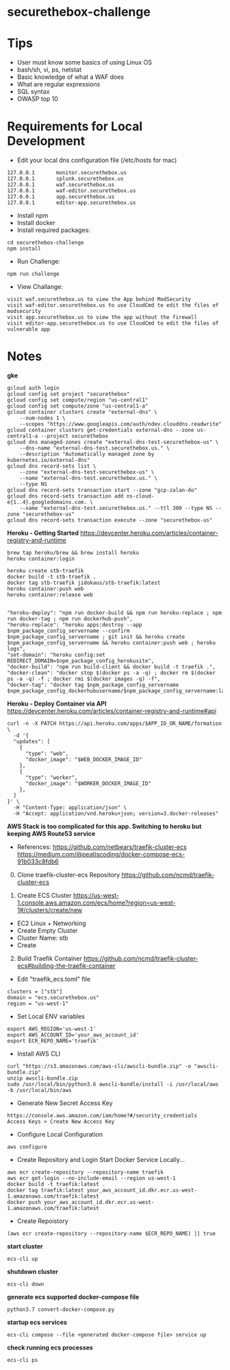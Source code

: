 # securethebox-challenge

# Tips
- User must know some basics of using Linux OS
- bash/sh, vi, ps, netstat
- Basic knowledge of what a WAF does
- What are regular expressions
- SQL syntax
- OWASP top 10

# Requirements for Local Development
- Edit your local dns configuration file (/etc/hosts for mac)
```
127.0.0.1       monitor.securethebox.us
127.0.0.1       splunk.securethebox.us
127.0.0.1       waf.securethebox.us
127.0.0.1       waf-editor.securethebox.us
127.0.0.1       app.securethebox.us
127.0.0.1       editor-app.securethebox.us
```
- Install npm
- Install docker
- Install required packages:
```
cd securethebox-challenge
npm install
```
- Run Challenge:
```
npm run challenge
```
- View Challange:
```
visit waf.securethebox.us to view the App behind ModSecurity
visit waf-editor.securethebox.us to use CloudCmd to edit the files of modsecurity
visit app.securethebox.us to view the app without the firewall
visit editor-app.securethebox.us to use CloudCmd to edit the files of vulnerable app
```

# Notes
**gke**
```
gcloud auth login
gcloud config set project "securethebox"
gcloud config set compute/region "us-central1"
gcloud config set compute/zone "us-central1-a"
gcloud container clusters create "external-dns" \
    --num-nodes 1 \
    --scopes "https://www.googleapis.com/auth/ndev.clouddns.readwrite"
gcloud container clusters get-credentials external-dns --zone us-central1-a --project securethebox
gcloud dns managed-zones create "external-dns-test-securethebox-us" \
    --dns-name "external-dns-test.securethebox.us." \
    --description "Automatically managed zone by kubernetes.io/external-dns"
gcloud dns record-sets list \
    --zone "external-dns-test-securethebox-us" \
    --name "external-dns-test.securethebox.us." \
    --type NS
gcloud dns record-sets transaction start --zone "gcp-zalan-do"
gcloud dns record-sets transaction add ns-cloud-e{1..4}.googledomains.com. \
    --name "external-dns-test.securethebox.us." --ttl 300 --type NS --zone "securethebox-us"
gcloud dns record-sets transaction execute --zone "securethebox-us"
```

**Heroku - Getting Started**
<https://devcenter.heroku.com/articles/container-registry-and-runtime>
```
brew tap heroku/brew && brew install heroku
heroku container:login

heroku create stb-traefik
docker build -t stb-traefik .
docker tag stb-traefik jidokaus/stb-traefik:latest
heroku container:push web
heroku container:release web


"heroku-deploy": "npm run docker-build && npm run heroku-replace ; npm run docker-tag ; npm run dockerhub-push",
"heroku-replace": "heroku apps:destroy --app $npm_package_config_servername --confirm $npm_package_config_servername ; git init && heroku create $npm_package_config_servername && heroku container:push web ; heroku logs",
"set-domain": "heroku config:set REDIRECT_DOMAIN=$npm_package_config_herokusite",
"docker-build": "npm run build-client && docker build -t traefik .",
"docker-clean": "docker stop $(docker ps -a -q) ; docker rm $(docker ps -a -q) -f ; docker rmi $(docker images -q) -f",
"docker-tag": "docker tag $npm_package_config_servername $npm_package_config_dockerhubusername/$npm_package_config_servername:latest",
```

**Heroku - Deploy Container via API**
<https://devcenter.heroku.com/articles/container-registry-and-runtime#api>
```
curl -n -X PATCH https://api.heroku.com/apps/$APP_ID_OR_NAME/formation \
  -d '{
  "updates": [
    {
      "type": "web",
      "docker_image": "$WEB_DOCKER_IMAGE_ID"
    },
    {
      "type": "worker",
      "docker_image": "$WORKER_DOCKER_IMAGE_ID"
    },
  ]
}' \
  -H "Content-Type: application/json" \
  -H "Accept: application/vnd.heroku+json; version=3.docker-releases"
```

**AWS Stack is too complicated for this app. Switching to heroku but keeping AWS Route53 service**
- References:
<https://github.com/netbears/traefik-cluster-ecs>
<https://medium.com/@peatiscoding/docker-compose-ecs-91b033c8fdb6>

0. Clone traefik-cluster-ecs Repository
<https://github.com/ncmd/traefik-cluster-ecs>

1. Create ECS Cluster
<https://us-west-1.console.aws.amazon.com/ecs/home?region=us-west-1#/clusters/create/new>
- EC2 Linux + Networking
- Create Empty Cluster
- Cluster Name: stb
- Create

2. Build Traefik Container
<https://github.com/ncmd/traefik-cluster-ecs#building-the-traefik-container>
- Edit "traefik_ecs.toml" file
```
clusters = ["stb"]
domain = "ecs.securethebox.us"
region = "us-west-1"
```
- Set Local ENV variables
```
export AWS_REGION='us-west-1'
export AWS_ACCOUNT_ID='your_aws_account_id'
export ECR_REPO_NAME='traefik'
```
- Install AWS CLI
```
curl "https://s3.amazonaws.com/aws-cli/awscli-bundle.zip" -o "awscli-bundle.zip"
unzip awscli-bundle.zip
sudo /usr/local/bin/python3.6 awscli-bundle/install -i /usr/local/aws -b /usr/local/bin/aws
```
- Generate New Secret Access Key
```
https://console.aws.amazon.com/iam/home?#/security_credentials
Access Keys > Create New Access Key
```
- Configure Local Configuration
```
aws configure
```
- Create Repository and Login
Start Docker Service Locally...
```
aws ecr create-repository --repository-name traefik
aws ecr get-login --no-include-email --region us-west-1
docker build -t traefik:latest .
docker tag traefik:latest your_aws_account_id.dkr.ecr.us-west-1.amazonaws.com/traefik:latest
docker push your_aws_account_id.dkr.ecr.us-west-1.amazonaws.com/traefik:latest
```
- Create Repoistory
```
(aws ecr create-repository --repository-name $ECR_REPO_NAME) || true
```

**start cluster**
```
ecs-cli up
```
**shutdown cluster**
```
ecs-cli down
```
**generate ecs supported docker-compose file**
```
python3.7 convert-docker-compose.py
```
**startup ecs services**
```
ecs-cli compose --file <generated docker-compose file> service up
```
**check running ecs processes**
```
ecs-cli ps
```